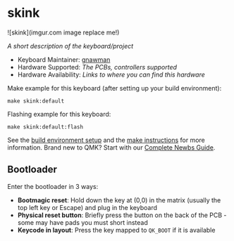 # skink

![skink](imgur.com image replace me!)

*A short description of the keyboard/project*

* Keyboard Maintainer: [gnawman](https://github.com/gnawman)
* Hardware Supported: *The PCBs, controllers supported*
* Hardware Availability: *Links to where you can find this hardware*

Make example for this keyboard (after setting up your build environment):

    make skink:default

Flashing example for this keyboard:

    make skink:default:flash

See the [build environment setup](https://docs.qmk.fm/#/getting_started_build_tools) and the [make instructions](https://docs.qmk.fm/#/getting_started_make_guide) for more information. Brand new to QMK? Start with our [Complete Newbs Guide](https://docs.qmk.fm/#/newbs).

## Bootloader

Enter the bootloader in 3 ways:

* **Bootmagic reset**: Hold down the key at (0,0) in the matrix (usually the top left key or Escape) and plug in the keyboard
* **Physical reset button**: Briefly press the button on the back of the PCB - some may have pads you must short instead
* **Keycode in layout**: Press the key mapped to `QK_BOOT` if it is available
